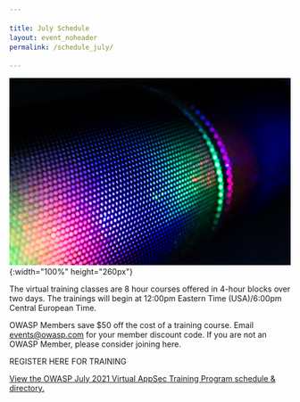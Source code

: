 ```yaml
---

title: July Schedule
layout: event_noheader
permalink: /schedule_july/

---
```


![Schedule Header Image](/assets/images/background.jpg){:width="100%" height="260px"}

The virtual training classes are 8 hour courses offered in 4-hour blocks over two days. The trainings will begin at 12:00pm Eastern Time (USA)/6:00pm Central European Time. 

OWASP Members save $50 off the cost of a training course. Email events@owasp.com for your member discount code. If you are not an OWASP Member, please consider joining here.

REGISTER HERE FOR TRAINING

<a id="sched-embed" href="//owaspjuly2021virtualappsect.sched.com/list/descriptions/">View the OWASP July 2021 Virtual AppSec Training Program schedule &amp; directory.</a><script type="text/javascript" src="//owaspjuly2021virtualappsect.sched.com/js/embed.js"></script>
